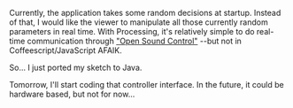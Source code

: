 Currently, the application takes some random decisions at startup. Instead of that, I would like the viewer to manipulate all those currently random parameters in real time. With Processing, it's relatively simple to do real-time communication through ["Open Sound Control"](https://en.wikipedia.org/wiki/Open_Sound_Control) --but not in Coffeescript/JavaScript AFAIK.

So... I just ported my sketch to Java.

Tomorrow, I'll start coding that controller interface. In the future, it could be hardware based, but not for now...

